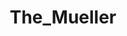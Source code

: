---
title: The_Mueller
crosslinks:
- politics
- livven
- The_Donald
- autotldr
- PhotoshopRequest
- theNew_Donald
- PoliticalHumor
- The_Comey
- MassiveCock
- The_Dipshit
- sixers
- ShitPoliticsSays
- Fat_Donald
- TopMindsOfReddit
---